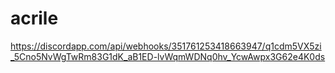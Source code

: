 # acrile
https://discordapp.com/api/webhooks/351761253418663947/q1cdm5VX5zi_5Cno5NvWgTwRm83G1dK_aB1ED-lvWqmWDNq0hv_YcwAwpx3G62e4K0ds
